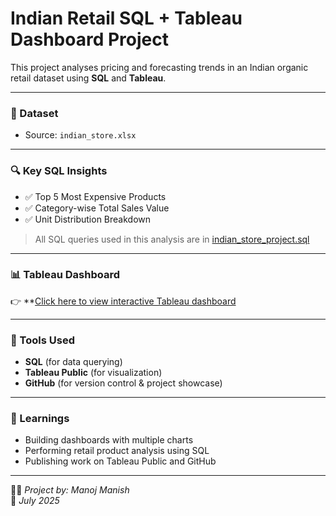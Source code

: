 # Indian Retail SQL + Tableau Dashboard Project

This project analyses pricing and forecasting trends in an Indian organic retail dataset using **SQL** and **Tableau**.

---

### 📁 Dataset
- Source: `indian_store.xlsx`

---

### 🔍 Key SQL Insights
- ✅ Top 5 Most Expensive Products
- ✅ Category-wise Total Sales Value
- ✅ Unit Distribution Breakdown

> All SQL queries used in this analysis are in [indian_store_project.sql](./indian_store_project.sql)

---

### 📊 Tableau Dashboard

👉 **[Click here to view interactive Tableau dashboard](https://public.tableau.com/app/profile/manoj.manish/viz/INDIANSTORETABLEAU/INDIANSTOREANALYSIS) 

---

### 🧰 Tools Used
- **SQL** (for data querying)
- **Tableau Public** (for visualization)
- **GitHub** (for version control & project showcase)

---

### 🧠 Learnings
- Building dashboards with multiple charts
- Performing retail product analysis using SQL
- Publishing work on Tableau Public and GitHub

---

👨‍💻 *Project by: Manoj Manish*  
📅 *July 2025*
